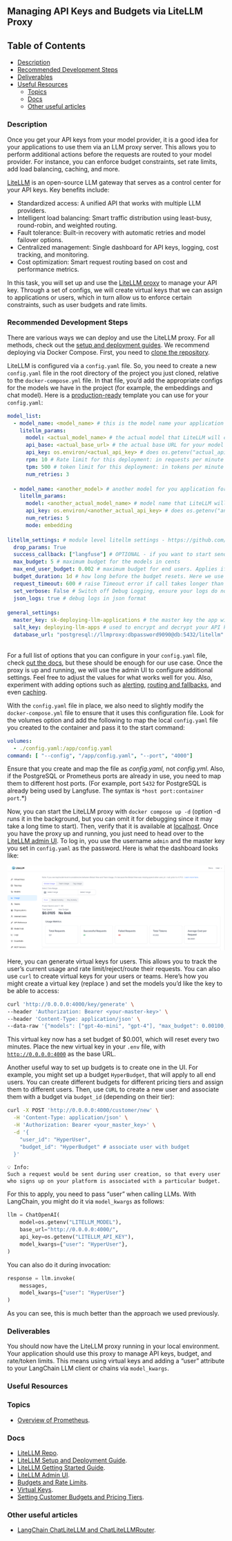 ## **Managing API Keys and Budgets via LiteLLM Proxy**

## **Table of Contents**

- [Description](#description)
- [Recommended Development Steps](#recommended-development-steps)
- [Deliverables](#deliverables)
- [Useful Resources](#useful-resources)
  - [Topics](#topics)
  - [Docs](#docs)
  - [Other useful articles](#other-useful-articles)

### Description

Once you get your API keys from your model provider, it is a good idea for your applications to use them via an LLM proxy server. This allows you to perform additional actions before the requests are routed to your model provider. For instance, you can enforce budget constraints, set rate limits, add load balancing, caching, and more.

[LiteLLM](https://github.com/BerriAI/litellm) is an open-source LLM gateway that serves as a control center for your API keys. Key benefits include:

- Standardized access: A unified API that works with multiple LLM providers.
- Intelligent load balancing: Smart traffic distribution using least-busy, round-robin, and weighted routing.
- Fault tolerance: Built-in recovery with automatic retries and model failover options.
- Centralized management: Single dashboard for API keys, logging, cost tracking, and monitoring.
- Cost optimization: Smart request routing based on cost and performance metrics.

In this task, you will set up and use the [LiteLLM proxy](https://docs.litellm.ai/) to manage your API key. Through a set of configs, we will create virtual keys that we can assign to applications or users, which in turn allow us to enforce certain constraints, such as user budgets and rate limits.

### Recommended Development Steps

There are various ways we can deploy and use the LiteLLM proxy. For all methods, check out the [setup and deployment guides](https://docs.litellm.ai/docs/proxy/deploy). We recommend deploying via Docker Compose. First, you need to [clone the repository](https://github.com/BerriAI/litellm.git).

LiteLLM is configured via a `config.yaml` file. So, you need to create a new `config.yaml` file in the root directory of the project you just cloned, relative to the `docker-compose.yml` file. In that file, you’d add the appropriate configs for the models we have in the project (for example, the embeddings and chat model). Here is a [production-ready](https://docs.litellm.ai/docs/proxy/prod) template you can use for your `config.yaml`:

```yaml
model_list:
  - model_name: <model_name> # this is the model name your application will use for instance the chat model
    litellm_params: 
      model: <actual_model_name> # the actual model that LiteLLM will call
      api_base: <actual_base_url> # the actual base URL for your model provider
      api_key: os.environ/<actual_api_key> # does os.getenv("actual_api_key") to get your actual API key
      rpm: 10 # Rate limit for this deployment: in requests per minute (rpm)
      tpm: 500 # token limit for this deployment: in tokens per minute (tpm)
      num_retries: 3
      
  - model_name: <another_model> # another model for you application for example the embeddings model
    litellm_params:
      model: <another_actual_model_name> # model name that LiteLLM will call
      api_key: os.environ/<another_actual_api_key> # does os.getenv("another_actual_api_key") to get your actual API key
      num_retries: 5 
      mode: embedding
      
litellm_settings: # module level litellm settings - https://github.com/BerriAI/litellm/blob/main/litellm/__init__.py
  drop_params: True
  success_callback: ["langfuse"] # OPTIONAL - if you want to start sending LLM Logs to Langfuse. Make sure to set `LANGFUSE_PUBLIC_KEY` and `LANGFUSE_SECRET_KEY` in your env
  max_budget: 5 # maximum budget for the models in cents
  max_end_user_budget: 0.002 # maximum budget for end users. Applies if you pass in "user" when making calls
  budget_duration: 1d # how long before the budget resets. Here we use 1 day but you can also use seconds, minutes, hours, days (1s, 1m, 1h, 1d) etc
  request_timeout: 600 # raise Timeout error if call takes longer than 600 seconds. Default value is 6000seconds if not set
  set_verbose: False # Switch off Debug Logging, ensure your logs do not have any debugging on
  json_logs: true # debug logs in json format
  
general_settings:
  master_key: sk-deploying-llm-applications # the master key the app will use. must start with sk
  salt_key: deploying-llm-apps # used to encrypt and decrypt your API key. Use https://1password.com/password-generator to generate a good one
  database_url: "postgresql://llmproxy:dbpassword9090@db:5432/litellm" 
  
```

For a full list of options that you can configure in your `config.yaml` file, check [out the docs](https://docs.litellm.ai/docs/proxy/config_settings), but these should be enough for our use case. Once the proxy is up and running, we will use the admin UI to configure additional settings. Feel free to adjust the values for what works well for you. Also, experiment with adding options such as [alerting](https://docs.litellm.ai/docs/proxy/alerting), [routing and fallbacks](https://docs.litellm.ai/docs/routing-load-balancing), and even [caching](https://docs.litellm.ai/docs/proxy/caching).

With the `config.yaml` file in place, we also need to slightly modify the `docker-compose.yml` file to ensure that it uses this configuration file. Look for the volumes option and add the following to map the local `config.yaml` file you created to the container and pass it to the start command:

```yaml
volumes:
  - ./config.yaml:/app/config.yaml
command: [ "--config", "/app/config.yaml", "--port", "4000"]
```

Ensure that you create and map the file as *config.yaml,* not *config.yml*. Also, if the PostgreSQL or Prometheus ports are already in use, you need to map them to different host ports. (For example, port `5432` for PostgreSQL is already being used by Langfuse. The syntax is `*host port:container port`.*)

Now, you can start the LiteLLM proxy with `docker compose up -d` (option -d runs it in the background, but you can omit it for debugging since it may take a long time to start). Then, verify that it is available at [localhost](http://0.0.0.0:4000/v1/models). Once you have the proxy up and running, you just need to head over to the [LiteLLM admin UI](http://0.0.0.0:4000/ui/). To log in, you use the username `admin` and the master key you set in `config.yaml` as the password. Here is what the dashboard looks like:

![LiteLLM dashboard](../images/litellm.png)

Here, you can generate virtual keys for users. This allows you to track the user’s current usage and rate limit/reject/route their requests.  You can also use `curl` to create virtual keys for your users or teams. Here’s how you might create a virtual key (replace <your-master-key>) and set the models you’d like the key to be able to access:

```bash
curl 'http://0.0.0.0:4000/key/generate' \
--header 'Authorization: Bearer <your-master-key>' \
--header 'Content-Type: application/json' \
--data-raw '{"models": ["gpt-4o-mini", "gpt-4"], "max_budget": 0.00100, "budget_duration": "2m"}'
```

This virtual key now has a set budget of $0.001, which will reset every two minutes. Place the new virtual key in your `.env` file, with [`http://0.0.0.0:4000`](http://0.0.0.0:4000) as the base URL.

Another useful way to set up budgets is to create one in the UI. For example, you might set up a budget `HyperBudget`, that will apply to all end users. You can create different budgets for different pricing tiers and assign them to different users. Then, use `CURL` to create a new user and associate them with a budget via `budget_id` (depending on their tier):

```bash
curl -X POST 'http://0.0.0.0:4000/customer/new' \
  -H 'Content-Type: application/json' \
  -H 'Authorization: Bearer <your_master_key>' \
  -d '{
    "user_id": "HyperUser",
    "budget_id": "HyperBudget" # associate user with budget
  }'
```

```
💡 Info: 
Such a request would be sent during user creation, so that every user who signs up on your platform is associated with a particular budget. 
```

For this to apply, you need to pass “user” when calling LLMs. With LangChain, you might do it via `model_kwargs` as follows:

```python
llm = ChatOpenAI(
    model=os.getenv("LITELLM_MODEL"),
    base_url="http://0.0.0.0:4000/",
    api_key=os.getenv("LITELLM_API_KEY"),
    model_kwargs={"user": "HyperUser"},
)
```

You can also do it during invocation:

```python
response = llm.invoke(
    messages,
    model_kwargs={"user": "HyperUser"}
)
```

As you can see, this is much better than the approach we used previously.

### Deliverables

You should now have the LiteLLM proxy running in your local environment. Your application should use this proxy to manage API keys, budget, and rate/token limits. This means using virtual keys and adding a “user” attribute to your LangChain LLM client or chains via `model_kwargs`.

### **Useful Resources**

### **Topics**

- [Overview of Prometheus](https://hyperskill.org/learn/step/52690).

### **Docs**

- [LiteLLM Repo](https://github.com/BerriAI/litellm.git).
- [LiteLLM Setup and Deployment Guide](https://docs.litellm.ai/docs/proxy/deploy).
- [LiteLLM Getting Started Guide](https://docs.litellm.ai/docs/proxy/docker_quick_start).
- [LiteLLM Admin UI](https://docs.litellm.ai/docs/proxy/ui).
- [Budgets and Rate Limits](https://docs.litellm.ai/docs/proxy/users).
- [Virtual Keys](https://docs.litellm.ai/docs/proxy/virtual_keys).
- [Setting Customer Budgets and Pricing Tiers](https://docs.litellm.ai/docs/proxy/customers#setting-customer-budgets).

### **Other useful articles**

- [LangChain ChatLiteLLM and ChatLiteLLMRouter](https://python.langchain.com/docs/integrations/chat/litellm/).